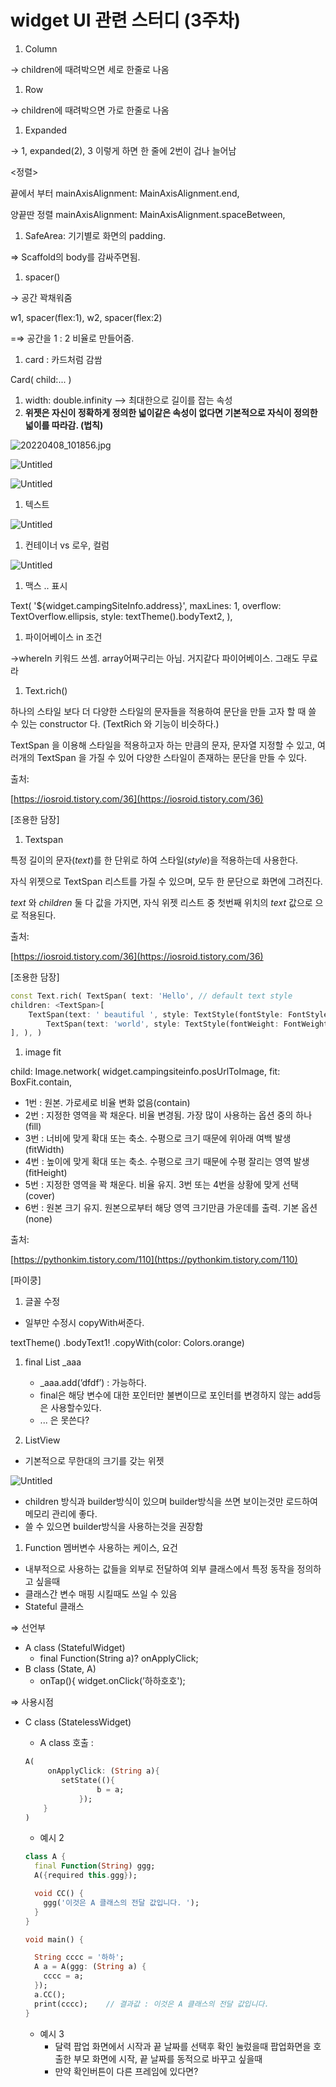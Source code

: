 # widget UI 관련 스터디 (3주차)

1. Column

→ children에 때려박으면 세로 한줄로 나옴

1. Row

→ children에 때려박으면 가로 한줄로 나옴

1. Expanded

→ 1, expanded(2), 3 이렇게 하면 한 줄에 2번이 겁나 늘어남

<정렬>

끝에서 부터 mainAxisAlignment: MainAxisAlignment.end,

양끝딴 정렬 mainAxisAlignment: MainAxisAlignment.spaceBetween,

1. SafeArea: 기기별로 화면의 padding.  

⇒ Scaffold의 body를 감싸주면됨.

1. spacer()

→ 공간 꽉채워줌

w1, spacer(flex:1), w2, spacer(flex:2)

=⇒ 공간을 1 : 2 비율로 만들어줌. 

1. card : 카드처럼 감쌈

Card( child:... )

1. width: double.infinity —> 최대한으로 길이를 잡는 속성
2. **위젯은 자신이 정확하게 정의한 넓이같은 속성이 없다면 기본적으로 자식이 정의한 넓이를 따라감. (법칙)**

 

![20220408_101856.jpg](../imgs/heechan/study03_0.jpg)

![Untitled](../imgs/heechan/study03_1.png)

![Untitled](../imgs/heechan/study03_2.png)

1. 텍스트

![Untitled](../imgs/heechan/study03_3.png)

1. 컨테이너 vs 로우, 컬럼

![Untitled](../imgs/heechan/study03_4.png)

1. 맥스 .. 표시

Text(
'${widget.campingSiteInfo.address}',
maxLines: 1,
overflow: TextOverflow.ellipsis,
style: textTheme().bodyText2,
),

1. 파이어베이스 in 조건

->whereIn 키워드 쓰셈. array어쩌구리는 아님. 거지같다 파이어베이스. 그래도 무료라 

1. Text.rich()

하나의 스타일 보다 더 다양한 스타일의 문자들을 적용하여 문단을 만들 고자 할 때 쓸 수 있는 constructor 다. (TextRich 와 기능이 비슷하다.)

TextSpan 을 이용해 스타일을 적용하고자 하는 만큼의 문자, 문자열 지정할 수 있고, 여러개의 TextSpan 을 가질 수 있어 다양한 스타일이 존재하는 문단을 만들 수 있다.

출처:

[https://iosroid.tistory.com/36](https://iosroid.tistory.com/36)

[조용한 담장]

1. Textspan

특정 길이의 문자(*text*)를 한 단위로 하여 스타일(*style*)을 적용하는데 사용한다.

자식 위젯으로 TextSpan 리스트를 가질 수 있으며, 모두 한 문단으로 화면에 그려진다.

*text* 와 *children* 둘 다 값을 가지면, 자식 위젯 리스트 중 첫번째 위치의 *text* 값으로 으로 적용된다.

출처:

[https://iosroid.tistory.com/36](https://iosroid.tistory.com/36)

[조용한 담장]

```dart
const Text.rich( TextSpan( text: 'Hello', // default text style 
children: <TextSpan>[ 
	TextSpan(text: ' beautiful ', style: TextStyle(fontStyle: FontStyle.italic)), 
		TextSpan(text: 'world', style: TextStyle(fontWeight: FontWeight.bold)), 
], ), )
```

1. image fit

child: Image.network(
widget.campingsiteinfo.posUrlToImage,
fit: BoxFit.contain,

- 1번 : 원본. 가로세로 비율 변화 없음(contain)
- 2번 : 지정한 영역을 꽉 채운다. 비율 변경됨. 가장 많이 사용하는 옵션 중의 하나(fill)
- 3번 : 너비에 맞게 확대 또는 축소. 수평으로 크기 때문에 위아래 여백 발생(fitWidth)
- 4번 : 높이에 맞게 확대 또는 축소. 수평으로 크기 때문에 수평 잘리는 영역 발생(fitHeight)
- 5번 : 지정한 영역을 꽉 채운다. 비율 유지. 3번 또는 4번을 상황에 맞게 선택(cover)
- 6번 : 원본 크기 유지. 원본으로부터 해당 영역 크기만큼 가운데를 출력. 기본 옵션(none)

출처:

[https://pythonkim.tistory.com/110](https://pythonkim.tistory.com/110)

[파이쿵]

1. 글꼴 수정
- 일부만 수정시 copyWith써준다.

textTheme()
.bodyText1!
.copyWith(color: Colors.orange)

1. final List<aaa> _aaa 
    - _aaa.add(’dfdf’) : 가능하다.
    - final은 해당 변수에 대한 포인터만 불변이므로 포인터를 변경하지 않는 add등은 사용할수있다.
    - ... 은 못쓴다?
    
2. ListView
- 기본적으로 무한대의 크기를 갖는 위젯

![Untitled](../imgs/heechan/study03_5.png)

- children 방식과 builder방식이 있으며 builder방식을 쓰면 보이는것만 로드하여 메모리 관리에 좋다.
- 쓸 수 있으면 builder방식을 사용하는것을 권장함


1. Function 멤버변수 사용하는 케이스, 요건
- 내부적으로 사용하는 값들을 외부로 전달하여 외부 클래스에서 특정 동작을 정의하고 싶을때
- 클래스간 변수 매핑 시킬때도 쓰일 수 있음
- Stateful 클래스

⇒ 선언부

- A class (StatefulWidget)
    - final Function(String a)? onApplyClick;
- B class (State, A)
    - onTap(){ widget.onClick(’하하호호');

⇒ 사용시점

- C class (StatelessWidget)
    - A class 호출 :
    
    ```dart
    A(
    	 onApplyClick: (String a){
    		setState((){
    				b = a;
    			});
    	}
    )
    ```
    
    - 예시 2
    
    ```dart
    class A {
      final Function(String) ggg;
      A({required this.ggg});
    
      void CC() {
        ggg('이것은 A 클래스의 전달 값입니다. ');
      }
    }
    
    void main() {
    
      String cccc = '하하';
      A a = A(ggg: (String a) {
        cccc = a;
      });
      a.CC();
      print(cccc);    // 결과값 : 이것은 A 클래스의 전달 값입니다. 
    }
    
    ```
    
    - 예시 3
        - 달력 팝업 화면에서 시작과 끝 날짜를 선택후 확인 눌렀을때 팝업화면을 호출한 부모 화면에 시작, 끝 날짜를 동적으로 바꾸고 싶을때
        - 만약 확인버튼이 다른 프레임에 있다면?
